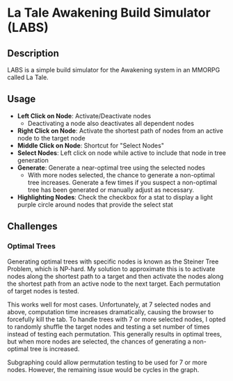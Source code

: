 # La Tale Awakening Build Simulator (LABS)

## Description
LABS is a simple build simulator for the Awakening system in an MMORPG called La Tale.

## Usage
* **Left Click on Node**: Activate/Deactivate nodes
  * Deactivating a node also deactivates all dependent nodes
* **Right Click on Node**: Activate the shortest path of nodes from an active node to the target node
* **Middle Click on Node**: Shortcut for "Select Nodes"
* **Select Nodes**: Left click on node while active to include that node in tree generation
* **Generate**: Generate a near-optimal tree using the selected nodes
  * With more nodes selected, the chance to generate a non-optimal tree increases. Generate a few times if you suspect a non-optimal tree has been generated or manually adjust as necessary.
* **Highlighting Nodes**: Check the checkbox for a stat to display a light purple circle around nodes that provide the select stat
  
## Challenges
### Optimal Trees
Generating optimal trees with specific nodes is known as the Steiner Tree Problem, which is NP-hard. My solution to approximate this is to activate nodes along the shortest path to a target and then activate the nodes along the shortest path from an active node to the next target. Each permutation of target nodes is tested.

This works well for most cases. Unfortunately, at 7 selected nodes and above, computation time increases dramatically, causing the browser to forcefully kill the tab. To handle trees with 7 or more selected nodes, I opted to randomly shuffle the target nodes and testing a set number of times instead of testing each permutation. This generally results in optimal trees, but when more nodes are selected, the chances of generating a non-optimal tree is increased.

Subgraphing could allow permutation testing to be used for 7 or more nodes. However, the remaining issue would be cycles in the graph.
